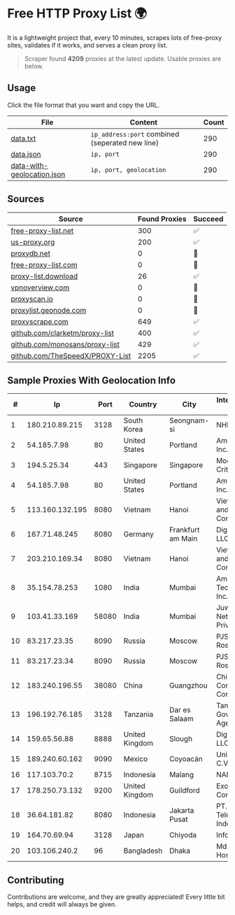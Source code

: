
# Free HTTP Proxy List 🌍

It is a lightweight project that, every 10 minutes, scrapes lots of free-proxy sites, validates if it works, and serves a clean proxy list.


> Scraper found **4209** proxies at the latest update. Usable proxies are below.

## Usage

Click the file format that you want and copy the URL.


|File|Content|Count|
|----|-------|-----|
|[data.txt](https://raw.githubusercontent.com/themiralay/Proxy-List-World/master/data.txt)|`ip_address:port` combined (seperated new line)|290|
|[data.json](https://raw.githubusercontent.com/themiralay/Proxy-List-World/master/data.json)|`ip, port`|290|
|[data-with-geolocation.json](https://raw.githubusercontent.com/themiralay/Proxy-List-World/master/data-with-geolocation.json)|`ip, port, geolocation`|290|

## Sources

|Source|Found Proxies|Succeed|
|------|-------------|-------|
|[free-proxy-list.net](https://free-proxy-list.net)|300|✅|
|[us-proxy.org](https://www.us-proxy.org)|200|✅|
|[proxydb.net](http://proxydb.net)|0|🚫|
|[free-proxy-list.com](https://free-proxy-list.com/?page=&port=&type%5B%5D=http&type%5B%5D=https&up_time=0&search=Search)|0|🚫|
|[proxy-list.download](https://www.proxy-list.download/HTTP)|26|✅|
|[vpnoverview.com](https://vpnoverview.com/privacy/anonymous-browsing/free-proxy-servers)|0|🚫|
|[proxyscan.io](https://www.proxyscan.io)|0|🚫|
|[proxylist.geonode.com](https://proxylist.geonode.com/api/proxy-list?limit=300&page=1&sort_by=lastChecked&sort_type=desc&protocols=http,https)|0|🚫|
|[proxyscrape.com](https://api.proxyscrape.com/v2/?request=displayproxies&protocol=http&timeout=10000&country=all&ssl=all&anonymity=all)|649|✅|
|[github.com/clarketm/proxy-list](https://raw.githubusercontent.com/clarketm/proxy-list/master/proxy-list-raw.txt)|400|✅|
|[github.com/monosans/proxy-list](https://raw.githubusercontent.com/monosans/proxy-list/main/proxies/http.txt)|429|✅|
|[github.com/TheSpeedX/PROXY-List](https://raw.githubusercontent.com/TheSpeedX/PROXY-List/master/http.txt)|2205|✅|


## Sample Proxies With Geolocation Info

|#|Ip|Port|Country|City|Internet Service Provider|
|-|--|----|-------|----|-------------------------|
|1|180.210.89.215|3128|South Korea|Seongnam-si|NHNCLOUD|
|2|54.185.7.98|80|United States|Portland|Amazon.com, Inc.|
|3|194.5.25.34|443|Singapore|Singapore|Mod Mission Critical LLC|
|4|54.185.7.98|80|United States|Portland|Amazon.com, Inc.|
|5|113.160.132.195|8080|Vietnam|Hanoi|VietNam Post and Telecom Corporation|
|6|167.71.48.245|8080|Germany|Frankfurt am Main|DigitalOcean, LLC|
|7|203.210.169.34|8080|Vietnam|Hanoi|VietNam Post and Telecom Corporation|
|8|35.154.78.253|1080|India|Mumbai|Amazon Technologies Inc.|
|9|103.41.33.169|58080|India|Mumbai|Juweriyah Networks Private Limited|
|10|83.217.23.35|8090|Russia|Moscow|PJSC Rostelecom|
|11|83.217.23.34|8090|Russia|Moscow|PJSC Rostelecom|
|12|183.240.196.55|38080|China|Guangzhou|China Mobile Communications Corporation|
|13|196.192.76.185|3128|Tanzania|Dar es Salaam|Tanzania e-Government Agency|
|14|159.65.56.88|8888|United Kingdom|Slough|DigitalOcean, LLC|
|15|189.240.60.162|9090|Mexico|Coyoacán|Uninet S.A. de C.V.|
|16|117.103.70.2|8715|Indonesia|Malang|NARATEL|
|17|178.250.73.132|9200|United Kingdom|Guildford|Exonetric Consulting Ltd|
|18|36.64.181.82|8080|Indonesia|Jakarta Pusat|PT. Telekomunikasi Indonesia|
|19|164.70.69.94|3128|Japan|Chiyoda|InfoSphere|
|20|103.106.240.2|96|Bangladesh|Dhaka|Md. Saddam Hossain|



## Contributing

Contributions are welcome, and they are greatly appreciated! Every
little bit helps, and credit will always be given.

